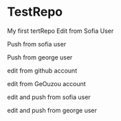 TestRepo
========
My first tertRepo
Edit from Sofia User 

Push from sofia user

Push from george user

edit from github account

edit from GeOuzou account

edit and push from sofia user

edit  and push from george user